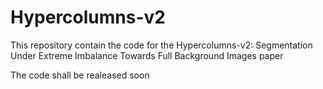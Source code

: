# Hypercolumns-v2
This repository contain the code for the Hypercolumns-v2: Segmentation Under Extreme Imbalance Towards Full Background Images paper

The code shall be realeased soon
